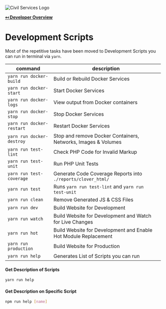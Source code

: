 ![Civil Services Logo](https://cdn.civil.services/common/github-logo.png "Civil Services Logo")

**[↤ Developer Overview](../README.md)**

Development Scripts
===

Most of the repetitive tasks have been moved to Development Scripts you can run in terminal via `yarn`.

| command                   | description                                                                                         |
|---------------------------|-----------------------------------------------------------------------------------------------------|
| `yarn run docker-build`   | Build or Rebuild Docker Services
| `yarn run docker-start`   | Start Docker Services
| `yarn run docker-logs`    | View output from Docker containers
| `yarn run docker-stop`    | Stop Docker Services
| `yarn run docker-restart` | Restart Docker Services
| `yarn run docker-destroy` | Stop and remove Docker Containers, Networks, Images & Volumes
| `yarn run test-lint`      | Check PHP Code for Invalid Markup
| `yarn run test-unit`      | Run PHP Unit Tests
| `yarn run test-coverage`  | Generate Code Coverage Reports into `./reports/clover_html/`
| `yarn run test`           | Runs `yarn run test-lint` and `yarn run test-unit`
| `yarn run clean`          | Remove Generated JS & CSS Files
| `yarn run dev`            | Build Website for Development
| `yarn run watch`          | Build Website for Development and Watch for Live Changes
| `yarn run hot`            | Build Website for Development and Enable Hot Module Replacement
| `yarn run production`     | Build Website for Production
| `yarn run help`           | Generates List of Scripts you can run

#### Get Description of Scripts

```bash
yarn run help
```

#### Get Description on Specific Script

```bash
npm run help [name]
```